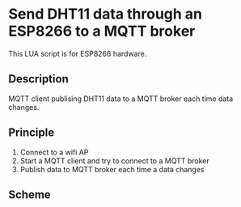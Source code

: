# Send DHT11 data through an ESP8266 to a MQTT broker

This LUA script is for ESP8266 hardware.

## Description

MQTT client publising DHT11 data to a MQTT broker each time data changes.

## Principle

1. Connect to a wifi AP
2. Start a MQTT client and try to connect to a MQTT broker
3. Publish data to MQTT broker each time a data changes

## Scheme


